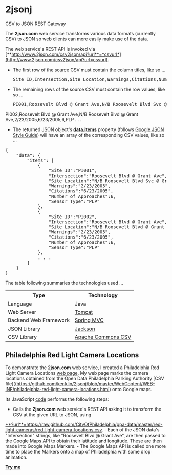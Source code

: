 2jsonj
======

CSV to JSON REST Gateway

The **2json.com** web service transforms various data formats (currently CSV) to JSON so web clients
can more easily make use of the data.

The web service's REST API is invoked via 
[**http://www.2json.com/csv2json/api?url**=*csvurl*](http://www.2json.com/csv2json/api?url=csvurl).
- The first row of the source CSV must contain the column titles, like so ...
  <pre>Site ID,Intersection,Site Location,Warnings,Citations,Number of Approaches,Sensor Type</pre>
- The remaining rows of the source CSV must contain the row values, like so ...
  <pre>PI001,Roosevelt Blvd @ Grant Ave,N/B Roosevelt Blvd Svc @ Grant Ave,2/23/2005,6/23/2005,6,PLP
PI002,Roosevelt Blvd @ Grant Ave,N/B Roosevelt Blvd @ Grant Ave,2/23/2005,6/23/2005,6,PLP
. . .
</pre>
- The returned JSON object's
[**data.items**](http://google-styleguide.googlecode.com/svn/trunk/jsoncstyleguide.xml?showone=error#data.items)
property (follows [Google JSON Style Guide](http://google-styleguide.googlecode.com/svn/trunk/jsoncstyleguide.xml))
will have an array of the corresponding CSV values, like so ...
<pre>{
    "data": {
        "items": [
            {
                "Site ID":"PI001",
                "Intersection":"Roosevelt Blvd @ Grant Ave",
                "Site Location":"N/B Roosevelt Blvd Svc @ Grant Ave",
                "Warnings":"2/23/2005",
                "Citations":"6/23/2005",
                "Number of Approaches":6,
                "Sensor Type":"PLP"
            },
            {
                "Site ID":"PI002",
                "Intersection":"Roosevelt Blvd @ Grant Ave",
                "Site Location":"N/B Roosevelt Blvd @ Grant Ave",
                "Warnings":"2/23/2005",
                "Citations":"6/23/2005",
                "Number of Approaches":6,
                "Sensor Type":"PLP"
            },
            . . .
        ]
    }
}</pre>

The table following summaries the technologies used ...
<table>
<tr><th>Type</th><th>Technology</th></tr>
<tr><td>Language</td><td>Java</td></tr>
<tr><td>Web Server</td><td><a href="http://tomcat.apache.org/">Tomcat</a></td></tr>
<tr><td>Backend Web Framework</td><td><a href="http://docs.spring.io/spring/docs/3.2.x/spring-framework-reference/html/mvc.html">Spring MVC</a></td></tr>
<tr><td>JSON Library</td><td><a href="http://jackson.codehaus.org/">Jackson</a></td></tr>
<tr><td>CSV Library</td><td><a href="http://commons.apache.org/proper/commons-csv/">Apache Commons CSV</a></td></tr>
</table>

Philadelphia Red Light Camera Locations
---------------------------------------
To demonstrate the **2json.com** web service, I created a Philadelphia Red Light Camera Locations
[web page](http://kenlin.com/x/2json/philadelphia-red-light-camera-locations.html).
My web page marks the camera locations obtained from the Open Data Philadelphia Parking Authority 
[CSV file]((https://github.com/kenklin/2jsonj/blob/master/WebContent/WEB-INF/philadelphia-red-light-camera-locations.html)
onto Google maps.

Its JavaScript 
[code](https://github.com/kenklin/2jsonj/blob/master/WebContent/WEB-INF/philadelphia-red-light-camera-locations.html)
performs the following steps:
- Calls the **2json.com** web service's REST API asking it to transform the CSV at the given URL to JSON, using
<a href="https://raw.github.com/CityOfPhiladelphia/ppa-data/master/red-light-cameras/red-light-camera-locations.csv" target="_blank">
**?url**=https://raw.github.com/CityOfPhiladelphia/ppa-data/master/red-light-cameras/red-light-camera-locations.csv</a>.
- Each of the JSON data's "Intersection" strings, like "Roosevelt Blvd @ Grant Ave", are then passed
to the Google Maps API to obtain their latitude and longitude.  These are then made into Google Maps Markers.
- The Google Maps API is called one more time to place the Markers onto a map of Philadelphia with some drop animation.

[**Try me**](http://kenlin.com/x/2json/philadelphia-red-light-camera-locations.html)
